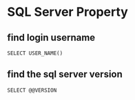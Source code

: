 # SQL Server Property

## find login username

    SELECT USER_NAME()

## find the sql server version

    SELECT @@VERSION